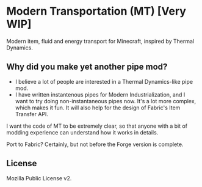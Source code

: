 # Modern Transportation (MT) [Very WIP]
Modern item, fluid and energy transport for Minecraft, inspired by Thermal Dynamics.

## Why did you make yet another pipe mod?
* I believe a lot of people are interested in a Thermal Dynamics-like pipe mod.
* I have written instantenous pipes for Modern Industrialization, and I want to try doing non-instantaneous pipes now.
It's a lot more complex, which makes it fun. It will also help for the design of Fabric's Item Transfer API.

I want the code of MT to be extremely clear, so that anyone with a bit of modding experience can understand how it works in details.

Port to Fabric? Certainly, but not before the Forge version is complete.

## License
Mozilla Public License v2.